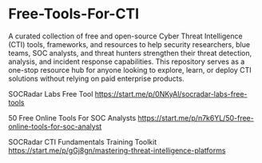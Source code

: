 # Free-Tools-For-CTI
A curated collection of free and open-source Cyber Threat Intelligence (CTI) tools, frameworks, and resources to help security researchers, blue teams, SOC analysts, and threat hunters strengthen their threat detection, analysis, and incident response capabilities. 
This repository serves as a one-stop resource hub for anyone looking to explore, learn, or deploy CTI solutions without relying on paid enterprise products.

SOCRadar Labs Free Tool
https://start.me/p/0NKyAl/socradar-labs-free-tools

50 Free Online Tools For SOC Analysts
https://start.me/p/n7k6YL/50-free-online-tools-for-soc-analyst

SOCRadar CTI Fundamentals Training Toolkit
https://start.me/p/gGj8gn/mastering-threat-intelligence-platforms
